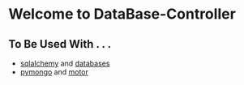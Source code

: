# Welcome to **DataBase-Controller** 

## To Be Used With . . .

* [sqlalchemy](https://pypi.org/project/SQLAlchemy/) and [databases](https://pypi.org/project/databases/)
* [pymongo](https://pypi.org/project/pymongo/) and [motor](https://pypi.org/project/motor/)